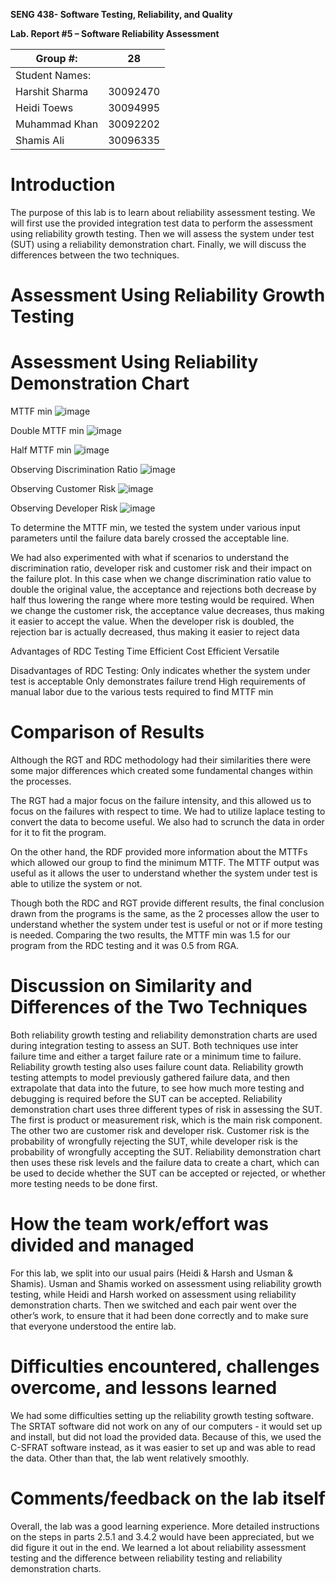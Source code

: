 **SENG 438- Software Testing, Reliability, and Quality**

**Lab. Report \#5 – Software Reliability Assessment**

| Group \#:      |    28    |
| -------------- | ---      |
| Student Names: |          |
| Harshit Sharma | 30092470 |
| Heidi Toews    | 30094995 |
| Muhammad Khan  | 30092202 |
| Shamis Ali     | 30096335 |

# Introduction
The purpose of this lab is to learn about reliability assessment testing. We will first use the provided integration test data to perform the assessment using reliability growth testing. Then we will assess the system under test (SUT) using a reliability demonstration chart. Finally, we will discuss the differences between the two techniques. 

# Assessment Using Reliability Growth Testing 


# Assessment Using Reliability Demonstration Chart 
MTTF min
![image](https://user-images.githubusercontent.com/56179869/162557147-1b04d910-dba0-405a-b3ed-b4542e7d8562.png)

Double MTTF min
![image](https://user-images.githubusercontent.com/56179869/162557149-0930940f-f173-4ee7-8677-3ef0e6c3c24f.png)

Half MTTF min
![image](https://user-images.githubusercontent.com/56179869/162557153-5ae7e74b-8201-4a64-b973-b597d14e9c1a.png)

Observing Discrimination Ratio
![image](https://user-images.githubusercontent.com/56179869/162557158-fbed3a85-99c4-453c-89b7-5ebdc8a992f6.png)

Observing Customer Risk
![image](https://user-images.githubusercontent.com/56179869/162557170-ff4dea8e-0939-49bd-add3-782d0cda7b2c.png)

Observing Developer Risk
![image](https://user-images.githubusercontent.com/56179869/162557121-808a4daf-9d44-4ff4-9f40-8f0d75c10ed2.png)

To determine the MTTF min, we tested the system under various input parameters until the failure data barely crossed the acceptable line. 

We had also experimented with what if scenarios to understand the discrimination ratio, developer risk and customer risk and their impact on the failure plot. In this case when we change discrimination ratio value to double the original value, the acceptance and rejections both decrease by half thus lowering the range where more testing would be required. When we change the customer risk, the acceptance value decreases, thus making it easier to accept the value. When the developer risk is doubled, the rejection bar is actually decreased, thus making it easier to reject data

Advantages of RDC Testing
Time Efficient
Cost Efficient 
Versatile

Disadvantages of RDC Testing:
Only indicates whether the system under test is acceptable
Only demonstrates failure trend
High requirements of manual labor due to the various tests required to find MTTF min


# Comparison of Results
Although the RGT and RDC methodology had their similarities there were some major differences which created some fundamental changes within the processes.

The RGT had a major focus on the failure intensity, and this allowed us to focus on the failures with respect to time. We had to utilize laplace testing to convert the data to become useful. We also had to scrunch the data in order for it to fit the program. 

On the other hand, the RDF provided more information about the MTTFs which allowed our group to find the minimum MTTF. The MTTF output was useful as it allows the user to understand whether the system under test is able to utilize the system or not. 

Though both the RDC and RGT provide different results, the final conclusion drawn from the programs is the same, as the 2 processes allow the user to understand whether the system under test is useful or not or if more testing is needed. Comparing the two results, the MTTF min was 1.5 for our program from the RDC testing and it was 0.5 from RGA.


# Discussion on Similarity and Differences of the Two Techniques
Both reliability growth testing and reliability demonstration charts are used during integration testing to assess an SUT. Both techniques use inter failure time and either a target failure rate or a minimum time to failure. 
Reliability growth testing also uses failure count data. Reliability growth testing attempts to model previously gathered failure data, and then extrapolate that data into the future, to see how much more testing and debugging is required before the SUT can be accepted. 
Reliability demonstration chart uses three different types of risk in assessing the SUT. The first is product or measurement risk, which is the main risk component. The other two are customer risk and developer risk. Customer risk is the probability of wrongfully rejecting the SUT, while developer risk is the probability of wrongfully accepting the SUT. Reliability demonstration chart then uses these risk levels and the failure data to create a chart, which can be used to decide whether the SUT can be accepted or rejected, or whether more testing needs to be done first. 


# How the team work/effort was divided and managed
For this lab, we split into our usual pairs (Heidi & Harsh and Usman & Shamis). Usman and Shamis worked on assessment using reliability growth testing, while Heidi and Harsh worked on assessment using reliability demonstration charts. Then we switched and each pair went over the other’s work, to ensure that it had been done correctly and to make sure that everyone understood the entire lab. 

# Difficulties encountered, challenges overcome, and lessons learned
We had some difficulties setting up the reliability growth testing software. The SRTAT software did not work on any of our computers - it would set up and install, but did not load the provided data. Because of this, we used the C-SFRAT software instead, as it was easier to set up and was able to read the data. Other than that, the lab went relatively smoothly. 

# Comments/feedback on the lab itself
Overall, the lab was a good learning experience. More detailed instructions on the steps in parts 2.5.1 and 3.4.2 would have been appreciated, but we did figure it out in the end. We learned a lot about reliability assessment testing and the difference between reliability testing and reliability demonstration charts. 
